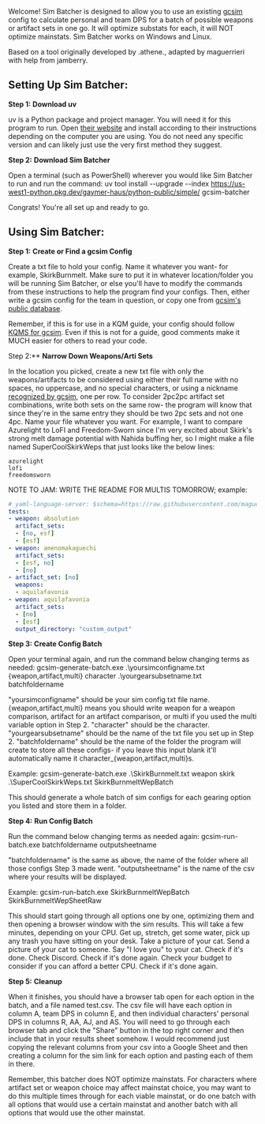 Welcome! Sim Batcher is designed to allow you to use an existing [gcsim](https://gcsim.app/) config to calculate personal and team DPS for a batch of possible weapons or artifact sets in one go. It will optimize substats for each, it will NOT optimize mainstats. Sim Batcher works on Windows and Linux.

Based on a tool originally developed by .athene., adapted by maguerrieri with help from jamberry.

## **Setting Up Sim Batcher:**

**Step 1:** **Download uv**

uv is a Python package and project manager. You will need it for this program to run. 
Open [their website](https://docs.astral.sh/uv/getting-started/installation/#standalone-installer) and install according to their instructions depending on the computer you are using. You do not need any specific version and can likely just use the very first method they suggest.

**Step 2:** **Download Sim Batcher**

Open a terminal (such as PowerShell) wherever you would like Sim Batcher to run and run the command: 
uv tool install --upgrade --index https://us-west1-python.pkg.dev/gaymer-haus/python-public/simple/ gcsim-batcher

Congrats! You're all set up and ready to go.

## **Using Sim Batcher:**

**Step 1:** **Create or Find a gcsim Config**

Create a txt file to hold your config. Name it whatever you want- for example, SkirkBurnmelt. Make sure to put it in whatever location/folder you will be running Sim Batcher, or else you'll have to modify the commands from these instructions to help the program find your configs. Then, either write a gcsim config for the team in question, or copy one from [gcsim's public database](https://simpact.app/). 

Remember, if this is for use in a KQM guide, your config should follow [KQMS for gcsim](https://compendium.keqingmains.com/#gcsim). Even if this is not for a guide, good comments make it MUCH easier for others to read your code.

Step 2:** **Narrow Down Weapons/Arti Sets**

In the location you picked, create a new txt file with only the weapons/artifacts to be considered using either their full name with no spaces, no uppercase, and no special characters, or using a nickname [recognized by gcsim](https://docs.gcsim.app/reference/), one per row. To consider 2pc2pc artifact set combinations, write both sets on the same row- the program will know that since they're in the same entry they should be two 2pc sets and not one 4pc. Name your file whatever you want.
For example, I want to compare Azurelight to LoFI and Freedom-Sworn since I'm very excited about Skirk's strong melt damage potential with Nahida buffing her, so I might make a file named SuperCoolSkirkWeps that just looks like the below lines:

```
azurelight
lofi
freedomsworn
```

NOTE TO JAM: WRITE THE README FOR MULTIS TOMORROW; example:
```yaml
# yaml-language-server: $schema=https://raw.githubusercontent.com/maguerrieri/gcsim-batcher/refs/heads/main/configs.schema.json
tests:
- weapon: absolution
  artifact_sets:
  - [no, esf]
  - [esf]
- weapon: amenomakaguechi
  artifact_sets:
  - [esf, no]
  - [no]
- artifact_set: [no]
  weapons:
  - aquilafavonia
- weapon: aquilafavonia
  artifact_sets:
  - [no]
  - [esf]
  output_directory: "custom_output"
```

**Step 3:** **Create Config Batch**

Open your terminal again, and run the command below changing terms as needed: 
gcsim-generate-batch.exe .\yoursimconfigname.txt {weapon,artifact,multi} character .\yourgearsubsetname.txt batchfoldername

"yoursimconfigname" should be your sim config txt file name. {weapon,artifact,multi} means you should write weapon for a weapon comparison, artifact for an artifact comparison, or multi if you used the multi variable option in Step 2. "character" should be the character. "yourgearsubsetname" should be the name of the txt file you set up in Step 2. "batchfoldername" should be the name of the folder the program will create to store all these configs- if you leave this input blank it'll automatically name it character_{weapon,artifact,multi}s.

Example:
gcsim-generate-batch.exe .\SkirkBurnmelt.txt weapon skirk .\SuperCoolSkirkWeps.txt SkirkBurnmeltWepBatch

This should generate a whole batch of sim configs for each gearing option you listed and store them in a folder.

**Step 4:** **Run Config Batch**

Run the command below changing terms as needed again: 
gcsim-run-batch.exe batchfoldername outputsheetname

"batchfoldername" is the same as above, the name of the folder where all those configs Step 3 made went. "outputsheetname" is the name of the csv where your results will be displayed.

Example:
gcsim-run-batch.exe SkirkBurnmeltWepBatch SkirkBurnmeltWepSheetRaw

This should start going through all options one by one, optimizing them and then opening a browser window with the sim results. This will take a few minutes, depending on your CPU. Get up, stretch, get some water, pick up any trash you have sitting on your desk. Take a picture of your cat. Send a picture of your cat to someone. Say "I love you" to your cat. Check if it's done. Check Discord. Check if it's done again. Check your budget to consider if you can afford a better CPU. Check if it's done again. 

**Step 5:** **Cleanup**

When it finishes, you should have a browser tab open for each option in the batch, and a file named test.csv. The csv file will have each option in column A, team DPS in column E, and then individual characters' personal DPS in columns R, AA, AJ, and AS. You will need to go through each browser tab and click the "Share" button in the top right corner and then include that in your results sheet somehow. I would recommend just copying the relevant columns from your csv into a Google Sheet and then creating a column for the sim link for each option and pasting each of them in there. 

Remember, this batcher does NOT optimize mainstats. For characters where artifact set or weapon choice may affect mainstat choice, you may want to do this multiple times through for each viable mainstat, or do one batch with all options that would use a certain mainstat and another batch with all options that would use the other mainstat.
